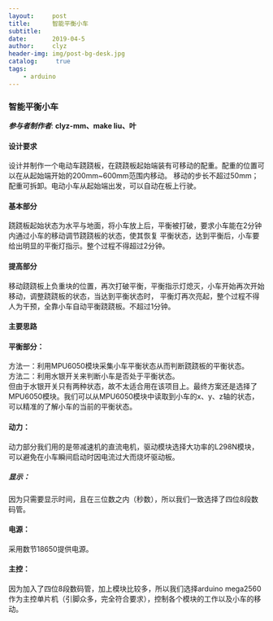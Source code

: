 ```yaml
---
layout:     post
title:      智能平衡小车
subtitle:   
date:       2019-04-5
author:     clyz
header-img: img/post-bg-desk.jpg
catalog: 	 true
tags:
    - arduino
---
```



### 智能平衡小车  

___参与者制作者___: __clyz-mm、make liu、叶__  

#### 设计要求  

   设计并制作一个电动车跷跷板，在跷跷板起始端装有可移动的配重。配重的位置可以在从起始端开始的200mm~600mm范围内移动。
移动的步长不超过50mm；配重可拆卸。电动小车从起始端出发，可以自动在板上行驶。

#### 基本部分  
        
   跷跷板起始状态为水平与地面，将小车放上后，平衡被打破，要求小车能在2分钟内通过小车的移动调节跷跷板的状态，使其恢复
平衡状态，达到平衡后，小车要给出明显的平衡灯指示。整个过程不得超过2分钟。
    
#### 提高部分

   移动跷跷板上负重块的位置，再次打破平衡，平衡指示灯熄灭，小车开始再次开始移动，调整跷跷板的状态，当达到平衡状态时，
平衡灯再次亮起，整个过程不得人为干预，全靠小车自动平衡跷跷板。不超过1分钟。   
   
#### 主要思路  
   #### 平衡部分：  
   方法一：利用MPU6050模块采集小车平衡状态从而判断跷跷板的平衡状态。    
   方法二：利用水银开关来判断小车是否处于平衡状态。    
   但由于水银开关只有两种状态，故不太适合用在该项目上。最终方案还是选择了MPU6050模块。我们可以从MPU6050模块中读取到小车的x、y、z轴的状态，可以精准的了解小车的当前的平衡状态。    
   #### 动力：  
   动力部分我们用的是带减速机的直流电机，驱动模块选择大功率的L298N模块，可以避免在小车瞬间启动时因电流过大而烧坏驱动板。
   ##### 显示：  
   因为只需要显示时间，且在三位数之内（秒数），所以我们一致选择了四位8段数码管。
   #### 电源：  
   采用数节18650提供电源。  
   #### 主控：  
   因为加入了四位8段数码管，加上模块比较多，所以我们选择arduino mega2560作为主控单片机（引脚众多，完全符合要求），控制各个模块的工作以及小车的移动。   
   
   
